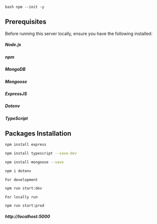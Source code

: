 ``bash
npm --init -y
``


## Prerequisites 
Before running this server locally, ensure you have the following installed:

##### Node.js 
##### npm 
##### MongoDB 
##### Mongoose 
##### ExpressJS  
##### Dotenv 
##### TypeScript  




## Packages Installation
```bash
npm install express
```
```bash
npm install typescript --save-dev
```
```bash
npm install mongoose --save
```
```bash
npm i dotenv
```
``For development``
```bash
npm run start:dev 
```
``For locally run``
```bash
npm run start:prod
```

##### http://localhost:5000


